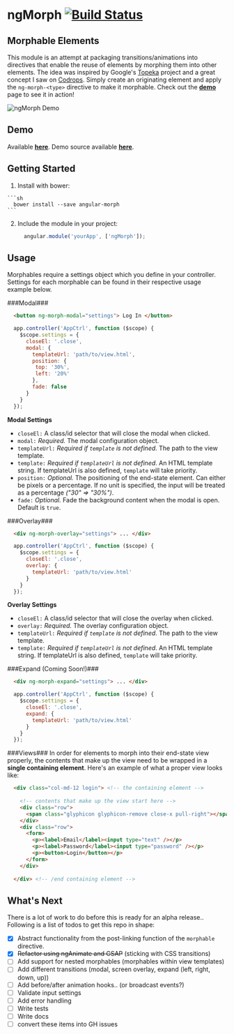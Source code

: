 # ngMorph [![Build Status](https://travis-ci.org/jimobrien/ngMorph.svg?branch=master)](https://travis-ci.org/jimobrien/ngMorph) #
 
## Morphable Elements ##
This module is an attempt at packaging transitions/animations into directives that enable the reuse of elements by morphing them into other elements. The idea was inspired by Google's [Topeka](http://www.polymer-project.org/apps/topeka/) project and a great concept I saw on [Codrops](http://tympanus.net/Development/ButtonComponentMorph/index.html). Simply create an originating element and apply the `ng-morph-<type>` directive to make it morphable. Check out the **[demo](http://jimobrien.github.io/ngMorph/)** page to see it in action!

![ngMorph Demo](http://imgur.com/ZeEaLFB.gif)

## Demo ##
Available **[here](http://jimobrien.github.io/ngMorph/)**. Demo source available **[here](https://github.com/jimobrien/ngMorph/tree/master/demo)**.

## Getting Started ##
  1. Install with bower:
 
    ```sh
      bower install --save angular-morph
    ```

  2. Include the module in your project: 
  
      ```js
        angular.module('yourApp', ['ngMorph']);
      ```

## Usage ##

Morphables require a settings object which you define in your controller. Settings for each morphable can be found in their respective usage example below.




###Modal###

 ```html
   <button ng-morph-modal="settings"> Log In </button>
 ```
 
 ```js
   app.controller('AppCtrl', function ($scope) {
     $scope.settings = {
       closeEl: '.close',
       modal: {
         templateUrl: 'path/to/view.html',
         position: {
          top: '30%',
          left: '20%'
         },
         fade: false
       }
     }
   });
 ```
 
__Modal Settings__
 - `closeEl:` A class/id selector that will close the modal when clicked.
 - `modal:` _Required._ The modal configuration object.
 - `templateUrl:` _Required if `template` is not defined_. The path to the view template. 
 - `template:` _Required if `templateUrl` is not defined_. An HTML template string. If templateUrl is also defined, `template` will take priority.
 - `position:` _Optional._ The positioning of the end-state element. Can either be pixels or a percentage. If no unit is specified, the input will be treated as a percentage _("30" => "30%")_.
 - `fade:` _Optional._ Fade the background content when the modal is open. Default is `true`.

###Overlay###

 ```html
   <div ng-morph-overlay="settings"> ... </div>
 ```
 
 ```js
   app.controller('AppCtrl', function ($scope) {
     $scope.settings = {
       closeEl: '.close',
       overlay: {
         templateUrl: 'path/to/view.html'
       }
     }
   });
 ```
 
 __Overlay Settings__
 - `closeEl:` A class/id selector that will close the overlay when clicked.
 - `overlay:` _Required._ The overlay configuration object.
 - `templateUrl:` _Required if `template` is not defined_. The path to the view template. 
 - `template:` _Required if `templateUrl` is not defined_. An HTML template string. If templateUrl is also defined, `template` will take priority.
 
 
###Expand (Coming Soon!)###
 
 ```html
   <div ng-morph-expand="settings"> ... </div>
 ```
 
 ```js
   app.controller('AppCtrl', function ($scope) {
     $scope.settings = {
       closeEl: '.close',
       expand: {
         templateUrl: 'path/to/view.html'
       }
     }
   });
 ```
 
###Views###
In order for elements to morph into their end-state view properly, the contents that make up the view need to be wrapped in a **single containing element**. Here's an example of what a proper view looks like: 

 ```html
   <div class="col-md-12 login"> <!-- the containing element -->
   
     <!-- contents that make up the view start here -->
     <div class="row">
       <span class="glyphicon glyphicon-remove close-x pull-right"></span>
     </div>
     <div class="row">
       <form>
         <p><label>Email</label><input type="text" /></p>
         <p><label>Password</label><input type="password" /></p>
         <p><button>Login</button></p>
       </form>
     </div>
     
   </div> <!-- /end containing element -->
 ```


## What's Next ##

There is a lot of work to do before this is ready for an alpha release.. Following is a list of todos to get this repo in shape:

  - [X] Abstract functionality from the post-linking function of the `morphable` directive.
  - [X] ~~Refactor using ngAnimate and GSAP~~ (sticking with CSS transitions)
  - [ ] Add support for nested morphables (morphables within view templates)
  - [ ] Add different transitions (modal, screen overlay, expand (left, right, down, up))
  - [ ] Add before/after animation hooks.. (or broadcast events?)
  - [ ] Validate input settings
  - [ ] Add error handling
  - [ ] Write tests
  - [ ] Write docs
  - [ ] convert these items into GH issues
